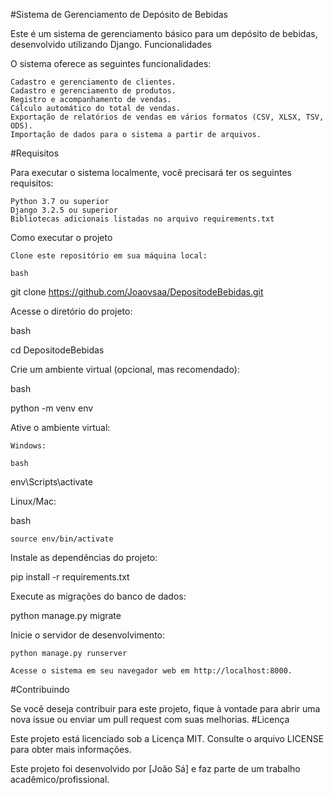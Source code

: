 #Sistema de Gerenciamento de Depósito de Bebidas

Este é um sistema de gerenciamento básico para um depósito de bebidas, desenvolvido utilizando Django.
Funcionalidades

O sistema oferece as seguintes funcionalidades:

    Cadastro e gerenciamento de clientes.
    Cadastro e gerenciamento de produtos.
    Registro e acompanhamento de vendas.
    Cálculo automático do total de vendas.
    Exportação de relatórios de vendas em vários formatos (CSV, XLSX, TSV, ODS).
    Importação de dados para o sistema a partir de arquivos.

#Requisitos

Para executar o sistema localmente, você precisará ter os seguintes requisitos:

    Python 3.7 ou superior
    Django 3.2.5 ou superior
    Bibliotecas adicionais listadas no arquivo requirements.txt

Como executar o projeto

    Clone este repositório em sua máquina local:

    bash

git clone https://github.com/Joaovsaa/DepositodeBebidas.git

Acesse o diretório do projeto:

bash

cd DepositodeBebidas

Crie um ambiente virtual (opcional, mas recomendado):

bash

python -m venv env

Ative o ambiente virtual:

    Windows:

    bash

env\Scripts\activate

Linux/Mac:

bash

    source env/bin/activate

Instale as dependências do projeto:

pip install -r requirements.txt

Execute as migrações do banco de dados:

python manage.py migrate

Inicie o servidor de desenvolvimento:

    python manage.py runserver

    Acesse o sistema em seu navegador web em http://localhost:8000.

#Contribuindo

Se você deseja contribuir para este projeto, fique à vontade para abrir uma nova issue ou enviar um pull request com suas melhorias.
#Licença

Este projeto está licenciado sob a Licença MIT. Consulte o arquivo LICENSE para obter mais informações.

Este projeto foi desenvolvido por [João Sá] e faz parte de um trabalho acadêmico/profissional.
